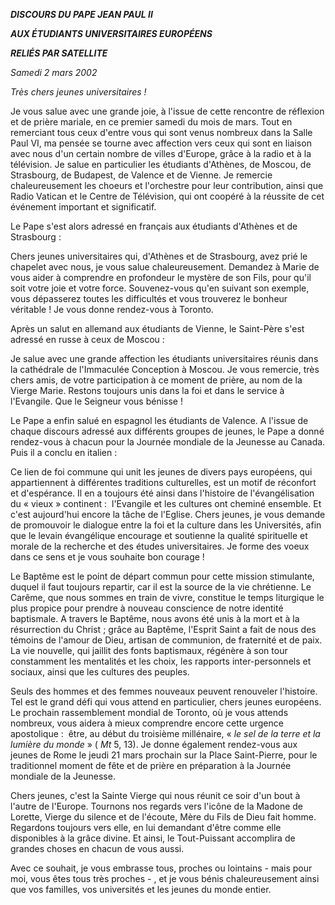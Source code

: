 ***DISCOURS DU PAPE JEAN PAUL II***

***AUX ÉTUDIANTS UNIVERSITAIRES EUROPÉENS***

***RELIÉS PAR SATELLITE***

*Samedi 2 mars 2002*

*Très chers jeunes universitaires !*

Je vous salue avec une grande joie, à l'issue de cette rencontre de réflexion et de prière mariale, en ce premier samedi du mois de mars. Tout en remerciant tous ceux d'entre vous qui sont venus nombreux dans la Salle Paul VI, ma pensée se tourne avec affection vers ceux qui sont en liaison avec nous d'un certain nombre de villes d'Europe, grâce à la radio et à la télévision. Je salue en particulier les étudiants d'Athènes, de Moscou, de Strasbourg, de Budapest, de Valence et de Vienne. Je remercie chaleureusement les choeurs et l'orchestre pour leur contribution, ainsi que Radio Vatican et le Centre de Télévision, qui ont coopéré à la réussite de cet événement important et significatif.

Le Pape s'est alors adressé en français aux étudiants d'Athènes et de Strasbourg :

Chers jeunes universitaires qui, d'Athènes et de Strasbourg, avez prié le chapelet avec nous, je vous salue chaleureusement. Demandez à Marie de vous aider à comprendre en profondeur le mystère de son Fils, pour qu'il soit votre joie et votre force. Souvenez-vous qu'en suivant son exemple, vous dépasserez toutes les difficultés et vous trouverez le bonheur véritable ! Je vous donne rendez-vous à Toronto.

Après un salut en allemand aux étudiants de Vienne, le Saint-Père s'est adressé en russe à ceux de Moscou :

Je salue avec une grande affection les étudiants universitaires réunis dans la cathédrale de l'Immaculée Conception à Moscou. Je vous remercie, très chers amis, de votre participation à ce moment de prière, au nom de la Vierge Marie. Restons toujours unis dans la foi et dans le service à l'Evangile. Que le Seigneur vous bénisse !

Le Pape a enfin salué en espagnol les étudiants de Valence. A l'issue de chaque discours adressé aux différents groupes de jeunes, le Pape a donné rendez-vous à chacun pour la Journée mondiale de la Jeunesse au Canada. Puis il a conclu en italien :

Ce lien de foi commune qui unit les jeunes de divers pays européens, qui appartiennent à différentes traditions culturelles, est un motif de réconfort et d'espérance. Il en a toujours été ainsi dans l'histoire de l'évangélisation du « vieux » continent :  l'Evangile et les cultures ont cheminé ensemble. Et c'est aujourd'hui encore la tâche de l'Eglise. Chers jeunes, je vous demande de promouvoir le dialogue entre la foi et la culture dans les Universités, afin que le levain évangélique encourage et soutienne la qualité spirituelle et morale de la recherche et des études universitaires. Je forme des voeux dans ce sens et je vous souhaite bon courage !

Le Baptême est le point de départ commun pour cette mission stimulante, duquel il faut toujours repartir, car il est la source de la vie chrétienne. Le Carême, que nous sommes en train de vivre, constitue le temps liturgique le plus propice pour prendre à nouveau conscience de notre identité baptismale. A travers le Baptême, nous avons été unis à la mort et à la résurrection du Christ ; grâce au Baptême, l'Esprit Saint a fait de nous des témoins de l'amour de Dieu, artisan de communion, de fraternité et de paix. La vie nouvelle, qui jaillit des fonts baptismaux, régénère à son tour constamment les mentalités et les choix, les rapports inter-personnels et sociaux, ainsi que les cultures des peuples.

Seuls des hommes et des femmes nouveaux peuvent renouveler l'histoire. Tel est le grand défi qui vous attend en particulier, chers jeunes européens. Le prochain rassemblement mondial de Toronto, où je vous attends nombreux, vous aidera à mieux comprendre encore cette urgence apostolique :  être, au début du troisième millénaire, « *le sel de la terre et la lumière du monde* » ( *Mt* 5, 13). Je donne également rendez-vous aux jeunes de Rome le jeudi 21 mars prochain sur la Place Saint-Pierre, pour le traditionnel moment de fête et de prière en préparation à la Journée mondiale de la Jeunesse.

Chers jeunes, c'est la Sainte Vierge qui nous réunit ce soir d'un bout à l'autre de l'Europe. Tournons nos regards vers l'icône de la Madone de Lorette, Vierge du silence et de l'écoute, Mère du Fils de Dieu fait homme. Regardons toujours vers elle, en lui demandant d'être comme elle disponibles à la grâce divine. Et ainsi, le Tout-Puissant accomplira de grandes choses en chacun de vous aussi.

Avec ce souhait, je vous embrasse tous, proches ou lointains - mais pour moi, vous êtes tous très proches - , et je vous bénis chaleureusement ainsi que vos familles, vos universités et les jeunes du monde entier.